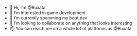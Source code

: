 - 👋 Hi, I’m @Buxata
- 👀 I’m interested in game development.
- 🌱 I’m currently spamming my boot.dev
- 💞️ I’m looking to collaborate on anything that looks interesting
- 📫 You can reach me on a whole lot of platforms as @Buxata

<!---
Buxata/Buxata is a ✨ special ✨ repository because its `README.md` (this file) appears on your GitHub profile.
You can click the Preview link to take a look at your changes.
--->
